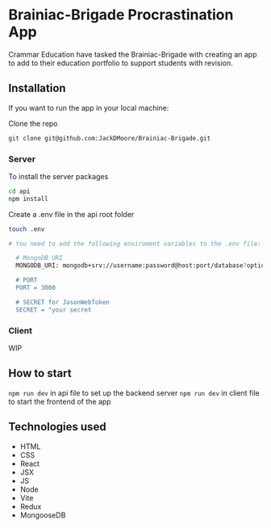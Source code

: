 # Brainiac-Brigade Procrastination App

Crammar Education have tasked the Brainiac-Brigade with creating an app to add to their education portfolio to support students with revision.

## Installation

If you want to run the app in your local machine:

Clone the repo
```bash
git clone git@github.com:JackDMoore/Brainiac-Brigade.git
```

### Server
To install the server packages

```bash
cd api
npm install
```

Create a .env file in the api root folder
```bash
touch .env

# You need to add the following enviroment variables to the .env file:

  # MongoDB URI
  MONGODB_URI: mongodb+srv://username:password@host:port/database?options...'

  # PORT
  PORT = 3000

  # SECRET for JasonWebToken
  SECRET = "your secret
```
### Client

WIP

## How to start

`npm run dev` in api file to set up the backend server
`npm run dev` in client file to start the frontend of the app 

## Technologies used

- HTML
- CSS
- React
- JSX
- JS
- Node
- Vite
- Redux
- MongooseDB


## 
